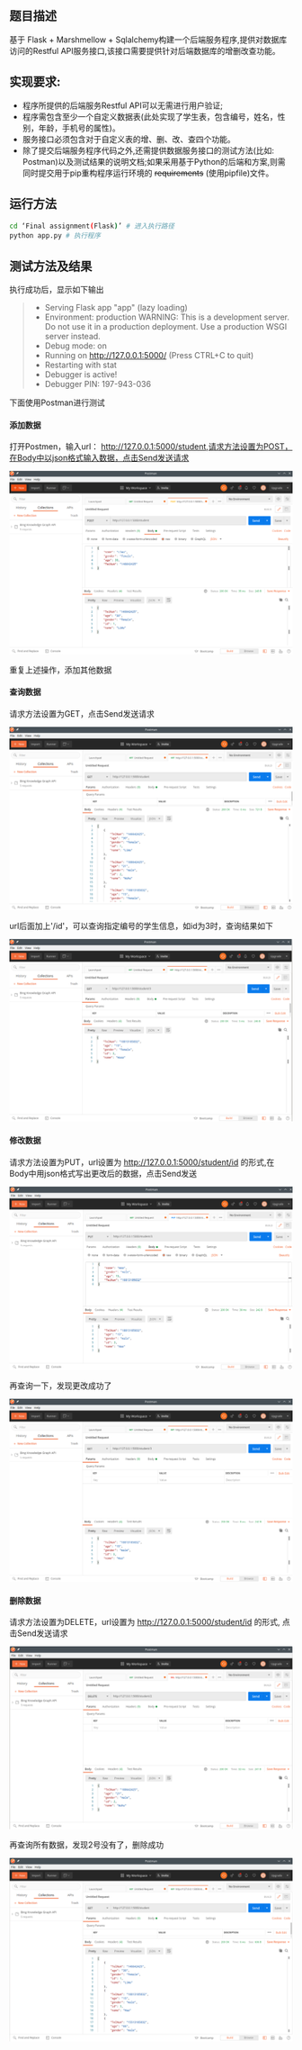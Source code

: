 ## 题目描述

基于  Flask + Marshmellow +  Sqlalchemy构建一个后端服务程序,提供对数据库访问的Restful API服务接口,该接口需要提供针对后端数据库的增删改查功能。

## 实现要求:

- 程序所提供的后端服务Restful API可以无需进行用户验证;
- 程序需包含至少一个自定义数据表(此处实现了学生表，包含编号，姓名，性别，年龄，手机号的属性)。
- 服务接口必须包含对于自定义表的增、删、改、查四个功能。
- 除了提交后端服务程序代码之外,还需提供数据服务接口的测试方法(比如:
  Postman)以及测试结果的说明文档;如果采用基于Python的后端和方案,则需同时提交用于pip重构程序运行环境的 ~~requirements~~ (使用pipfile)文件。

## 运行方法

```bash
cd ‘Final assignment(Flask)’ # 进入执行路径
python app.py # 执行程序
```

## 测试方法及结果

执行成功后，显示如下输出

> * Serving Flask app "app" (lazy loading)
>  * Environment: production
>    WARNING: This is a development server. Do not use it in a production deployment.
>    Use a production WSGI server instead.
>  * Debug mode: on
>  * Running on http://127.0.0.1:5000/ (Press CTRL+C to quit)
>  * Restarting with stat
>  * Debugger is active!
>  * Debugger PIN: 197-943-036

下面使用Postman进行测试

#### 添加数据

打开Postmen，输入url： http://127.0.0.1:5000/student,请求方法设置为POST，在Body中以json格式输入数据，点击Send发送请求

![image-20210116140412866](基于Flask的后端服务程序测试结果.assets/image-20210116140412866.png)

重复上述操作，添加其他数据

#### 查询数据

请求方法设置为GET，点击Send发送请求

![image-20210116140657040](基于Flask的后端服务程序测试结果.assets/image-20210116140657040.png)

url后面加上'/id'，可以查询指定编号的学生信息，如id为3时，查询结果如下

![image-20210116140741937](基于Flask的后端服务程序测试结果.assets/image-20210116140741937.png)

#### 修改数据

请求方法设置为PUT，url设置为 http://127.0.0.1:5000/student/id 的形式,在Body中用json格式写出更改后的数据，点击Send发送

![image-20210116140958606](基于Flask的后端服务程序测试结果.assets/image-20210116140958606.png)

再查询一下，发现更改成功了

![image-20210116141039126](基于Flask的后端服务程序测试结果.assets/image-20210116141039126.png)

#### 删除数据

请求方法设置为DELETE，url设置为 http://127.0.0.1:5000/student/id 的形式, 点击Send发送请求

![image-20210116141112144](基于Flask的后端服务程序测试结果.assets/image-20210116141112144.png)

再查询所有数据，发现2号没有了，删除成功

![image-20210116141227798](基于Flask的后端服务程序测试结果.assets/image-20210116141227798.png)